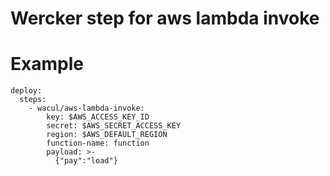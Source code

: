Wercker step for aws lambda invoke
=======================

# Example

```
deploy:
  steps:
    - wacul/aws-lambda-invoke:
        key: $AWS_ACCESS_KEY_ID
        secret: $AWS_SECRET_ACCESS_KEY
        region: $AWS_DEFAULT_REGION
        function-name: function
        payload: >-
          {"pay":"load"}
```


